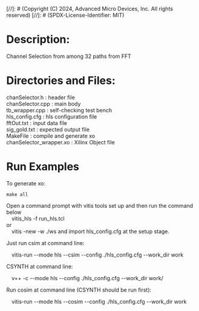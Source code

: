 
[//]: # (Copyright (C) 2024, Advanced Micro Devices, Inc. All rights reserved)
[//]: # (SPDX-License-Identifier: MIT)

# Description:
Channel Selection from among 32 paths from FFT

# Directories and Files:

chanSelector.h : header file  
chanSelector.cpp : main body  
tb_wrapper.cpp : self-checking test bench  
hls_config.cfg : hls configuration file  
fftOut.txt : input data file  
sig_gold.txt : expected output file  
MakeFile : compile and generate xo  
chanSelector_wrapper.xo : Xilinx Object file  

# Run Examples

To generate xo:

    make all

Open a command prompt with vitis tools set up and then run the command below  
&emsp;vitis_hls -f run_hls.tcl  
or  
&emsp;vitis -new -w ./ws
and import hls_config.cfg at the setup stage.

Just run csim at command line:

&emsp;vitis-run --mode hls --csim --config ./hls_config.cfg --work_dir work

CSYNTH at command line:

&emsp;v++ -c --mode hls --config ./hls_config.cfg --work_dir work/

Run cosim at command line (CSYNTH should be run first):

&emsp;vitis-run --mode hls --cosim --config ./hls_config.cfg --work_dir work


